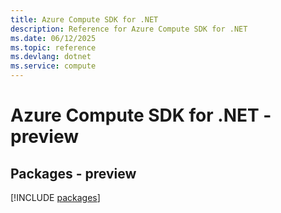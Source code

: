 ```yaml
---
title: Azure Compute SDK for .NET
description: Reference for Azure Compute SDK for .NET
ms.date: 06/12/2025
ms.topic: reference
ms.devlang: dotnet
ms.service: compute
---
```

# Azure Compute SDK for .NET - preview
## Packages - preview
[!INCLUDE [packages](compute-index.md)]